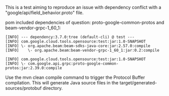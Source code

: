 
This is a test aiming to reproduce an issue with dependency conflict with a  "google/api/field_behavior.proto" file.

pom included dependencies of question:
proto-google-common-protos and beam-vendor-grpc-1_60_1:
```
[INFO] --- dependency:3.7.0:tree (default-cli) @ test ---
[INFO] com.google.cloud.tools.opensource:test:jar:1.0-SNAPSHOT
[INFO] \- org.apache.beam:beam-sdks-java-core:jar:2.57.0:compile
[INFO]    \- org.apache.beam:beam-vendor-grpc-1_60_1:jar:0.2:compile
```

```
[INFO] com.google.cloud.tools.opensource:test:jar:1.0-SNAPSHOT
[INFO] \- com.google.api.grpc:proto-google-common-protos:jar:2.39.0:compile
```

Use the mvn clean compile command to trigger the Protocol Buffer compilation. This will generate Java source files in the target/generated-sources/protobuf directory.
